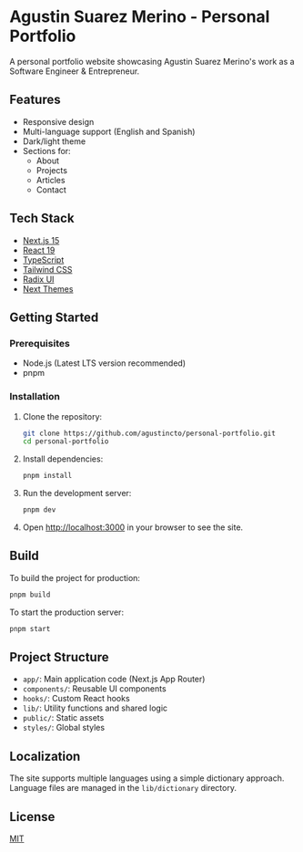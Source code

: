 # Agustin Suarez Merino - Personal Portfolio

A personal portfolio website showcasing Agustin Suarez Merino's work as a Software Engineer & Entrepreneur.

## Features

- Responsive design
- Multi-language support (English and Spanish)
- Dark/light theme
- Sections for:
  - About
  - Projects
  - Articles
  - Contact

## Tech Stack

- [Next.js 15](https://nextjs.org/)
- [React 19](https://react.dev/)
- [TypeScript](https://www.typescriptlang.org/)
- [Tailwind CSS](https://tailwindcss.com/)
- [Radix UI](https://www.radix-ui.com/)
- [Next Themes](https://github.com/pacocoursey/next-themes)

## Getting Started

### Prerequisites

- Node.js (Latest LTS version recommended)
- pnpm

### Installation

1. Clone the repository:
   ```bash
   git clone https://github.com/agustincto/personal-portfolio.git
   cd personal-portfolio
   ```

2. Install dependencies:
   ```bash
   pnpm install
   ```

3. Run the development server:
   ```bash
   pnpm dev
   ```

4. Open [http://localhost:3000](http://localhost:3000) in your browser to see the site.

## Build

To build the project for production:

```bash
pnpm build
```

To start the production server:

```bash
pnpm start
```

## Project Structure

- `app/`: Main application code (Next.js App Router)
- `components/`: Reusable UI components
- `hooks/`: Custom React hooks
- `lib/`: Utility functions and shared logic
- `public/`: Static assets
- `styles/`: Global styles

## Localization

The site supports multiple languages using a simple dictionary approach. Language files are managed in the `lib/dictionary` directory.

## License

[MIT](LICENSE) 